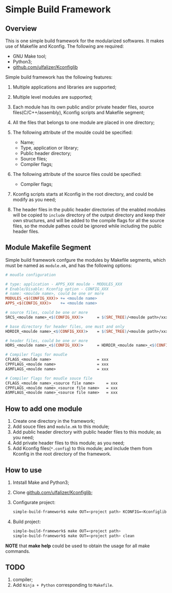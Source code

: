 # Simple Build Framework

## Overview

This is one simple build framework for the modularized softwares. It makes use of Makefile and Kconfig. The following are required:
* GNU Make tool;
* Python3;
* [github.com/ulfalizer/Kconfiglib](https://github.com/ulfalizer/Kconfiglib)

Simple build framework has the following features:

1. Multiple applications and libraries are supported;
2. Multiple level modules are supported;
3. Each module has its own public and/or private header files, source files(C/C++/assembly), Kconfig scripts and Makefile segment;
4. All the files that belongs to one module are placed in one directory;
5. The following attribute of the moulde could be specified:

   * Name;
   * Type, application or library;
   * Public header directory;
   * Source files;
   * Compiler flags;

6. The following attribute of the source files could be specified:

    * Compiler flags;

7. Kconfig scripts starts at Kconfig in the root directory, and could be modify as you need;
8. The header files in the public header directories of the enabled modules will be copied to `include` directory of the output directory and keep their own structures, and will be added to the compile flags for all the source files, so the module pathes could be ignored while including the public header files.

## Module Makefile Segment

Simple build framework confgure the modules by Makefile segments, which must be named as `module.mk`, and has the following options:

```Makefile
# moudle configuration 

# type: application - APPS_XXX moulde - MODULES_XXX
# Enable/Disable: Kconfig option - CONFIG_XXX
# name: <moulde name>, could be one or more
MODULES_<$(CONFIG_XXX)> += <moulde name>
APPS_<$(CONFIG_XXX)>    += <moulde name>

# source files, could be one or more
SRCS_<moulde name>_<$(CONFIG_XXX)>	    = $(SRC_TREE)/<moulde path>/xxx.x

# base directory for header files, one must and only
HDRDIR_<moulde name>_<$(CONFIG_XXX)>	= $(SRC_TREE)/<moulde path>/xxx

# header files, could be one or more
HDRS_<moulde name>_<$(CONFIG_XXX)>	    = HDRDIR_<moulde name>_<$(CONFIG_XXX)>/xxx/xxx.x

# Compiler flags for moudle
CFLAGS_<moulde name> 			        = xxx
CPPFLAGS_<moulde name> 			        = xxx
ASMFLAGS_<moulde name> 			        = xxx

# Compiler flags for moudle souce file
CFLAGS_<moulde name>_<source file name>     = xxx
CPPFLAGS_<moulde name>_<source file name>   = xxx
ASMFLAGS_<moulde name>_<source file name>   = xxx
```

## How to add one module

1. Create one directory in the framework;
2. Add souce files and `module.mk` to this module;
3. Add public header directory with public header files to this module; as you need;
4. Add private header files to this module; as you need;
5. Add Kconfig files(`*.config`) to this module; and include them from Kconfig in the root directory of the framework.

## How to use

1. Intstall Make and Python3;
2. Clone [github.com/ulfalizer/Kconfiglib](https://github.com/ulfalizer/Kconfiglib);
3. Configurate project:

    ```bash
    simple-build-framework$ make OUT=<project path> KCONFIG=<Kconfiglib path>
    ```

4. Build project:

    ```bash
    simple-build-framework$ make OUT=<project path>
    simple-build-framework$ make OUT=<project path> clean
    ```

**NOTE** that **make help** could be used to obtain the usage for all make commands. 

## TODO

1. compiler;
2. Add `Ninja + Python` corresponding to `Makefile`.
